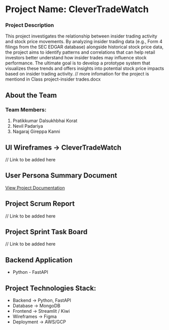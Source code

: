 # Project Name: CleverTradeWatch

### Project Description
This project investigates the relationship between insider trading activity and stock price movements. By analyzing insider trading data (e.g., Form 4 filings from the SEC EDGAR database) alongside historical stock price data, the project aims to identify patterns and correlations that can help retail investors better understand how insider trades may influence stock performance. The ultimate goal is to develop a prototype system that visualizes these trends and offers insights into potential stock price impacts based on insider trading activity.
// more infomation for the project is mentiond in Class project-insider trades.docx

## About the Team

### Team Members:

1. Pratikkumar Dalsukhbhai Korat
3. Nevil Padariya
4. Nagaraj Gireppa Kanni

## UI Wireframes -> CleverTradeWatch
 // Link to be added here    

## User Persona Summary Document
[View Project Documentation](https://docs.google.com/document/d/1M36ZfJ77DTIMX9P-NQI2_S8Kb-T7aSXh_dai-61QxJ4/edit)

## Project Scrum Report
 // Link to be added here

## Project Sprint Task Board
 // Link to be added here

 
## Backend Application
* Python - FastAPI

## Project Technologies Stack:

* Backend -> Python, FastAPI
* Database -> MongoDB
* Frontend -> Streamlit / Kiwi
* Wireframes -> Figma
* Deployment -> AWS/GCP
